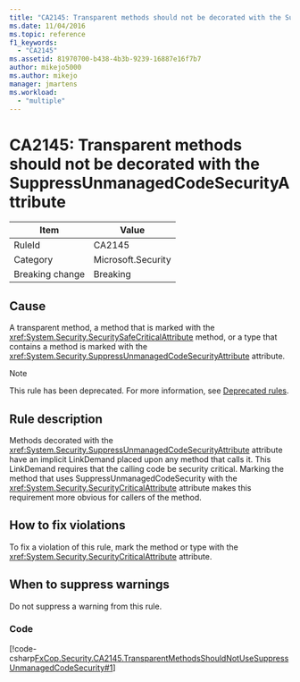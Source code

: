 ```yaml
---
title: "CA2145: Transparent methods should not be decorated with the SuppressUnmanagedCodeSecurityAttribute"
ms.date: 11/04/2016
ms.topic: reference
f1_keywords:
  - "CA2145"
ms.assetid: 81970700-b438-4b3b-9239-16887e16f7b7
author: mikejo5000
ms.author: mikejo
manager: jmartens
ms.workload:
  - "multiple"
---
```

# CA2145: Transparent methods should not be decorated with the SuppressUnmanagedCodeSecurityAttribute

|Item|Value|
|-|-|
|RuleId|CA2145|
|Category|Microsoft.Security|
|Breaking change|Breaking|

## Cause
A transparent method, a method that is marked with the <xref:System.Security.SecuritySafeCriticalAttribute> method, or a type that contains a method is marked with the <xref:System.Security.SuppressUnmanagedCodeSecurityAttribute> attribute.

> [!NOTE]
> This rule has been deprecated. For more information, see [Deprecated rules](fxcop-unported-deprecated-rules.md).

## Rule description

Methods decorated with the <xref:System.Security.SuppressUnmanagedCodeSecurityAttribute> attribute have an implicit LinkDemand placed upon any method that calls it. This LinkDemand requires that the calling code be security critical. Marking the method that uses SuppressUnmanagedCodeSecurity with the <xref:System.Security.SecurityCriticalAttribute> attribute makes this requirement more obvious for callers of the method.

## How to fix violations

To fix a violation of this rule, mark the method or type with the <xref:System.Security.SecurityCriticalAttribute> attribute.

## When to suppress warnings

Do not suppress a warning from this rule.

### Code

[!code-csharp[FxCop.Security.CA2145.TransparentMethodsShouldNotUseSuppressUnmanagedCodeSecurity#1](../code-quality/codesnippet/CSharp/ca2145-transparent-methods-should-not-be-decorated-with-the-suppressunmanagedcodesecurityattribute_1.cs)]
